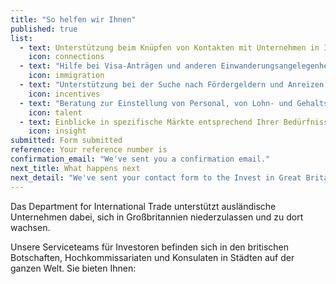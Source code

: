 ```yaml
---
title: "So helfen wir Ihnen"
published: true
list: 
  - text: Unterstützung beim Knüpfen von Kontakten mit Unternehmen in Ihrer Branche
    icon: connections
  - text: "Hilfe bei Visa-Anträgen und anderen Einwanderungsangelegenheiten"
    icon: immigration
  - text: "Unterstützung bei der Suche nach Fördergeldern und Anreizen, damit Ihr Unternehmen wachsen kann"
    icon: incentives
  - text: "Beratung zur Einstellung von Personal, von Lohn- und Gehaltsrichtwerten über Auswahlverfahren bis hin zu Ausbildungsfragen"
    icon: talent
  - text: Einblicke in spezifische Märkte entsprechend Ihrer Bedürfnisse
    icon: insight
submitted: Form submitted
reference: Your reference number is
confirmation_email: "We've sent you a confirmation email."
next_title: What happens next
next_detail: "We've sent your contact form to the Invest in Great Britain agents. They will be in touch soon."
---
```


Das Department for International Trade unterstützt ausländische Unternehmen dabei, sich in Großbritannien niederzulassen und zu dort wachsen.

Unsere Serviceteams für Investoren befinden sich in den britischen Botschaften, Hochkommissariaten und Konsulaten in Städten auf der ganzen Welt. Sie bieten Ihnen:
